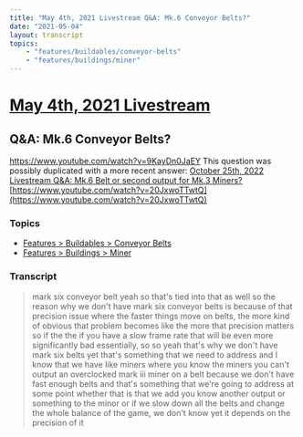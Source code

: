 ```yaml
---
title: "May 4th, 2021 Livestream Q&A: Mk.6 Conveyor Belts?"
date: "2021-05-04"
layout: transcript
topics:
    - "features/buildables/conveyor-belts"
    - "features/buildings/miner"
---
```

# [May 4th, 2021 Livestream](../2021-05-04.md)
## Q&A: Mk.6 Conveyor Belts?
https://www.youtube.com/watch?v=9KayDn0JaEY
This question was possibly duplicated with a more recent answer: [October 25th, 2022 Livestream Q&A: Mk.6 Belt or second output for Mk.3 Miners?](./yt-20JxwoTTwtQ.md) [https://www.youtube.com/watch?v=20JxwoTTwtQ](https://www.youtube.com/watch?v=20JxwoTTwtQ)


### Topics
* [Features > Buildables > Conveyor Belts](../topics/features/buildables/conveyor-belts.md)
* [Features > Buildings > Miner](../topics/features/buildings/miner.md)

### Transcript

> mark six conveyor belt yeah so that's tied into that as well so the reason why we don't have mark six conveyor belts is because of that precision issue where the faster things move on belts, the more kind of obvious that problem becomes like the more that precision matters so if the the if you have a slow frame rate that will be even more significantly bad essentially, so so yeah that's why we don't have mark six belts yet that's something that we need to address and I know that we have like miners where you know the miners you can't output an overclocked mark iii miner on a belt because we don't have fast enough belts and that's something that we're going to address at some point whether that is that we add you know another output or something to the minor or if we slow down all the belts and change the whole balance of the game, we don't know yet it depends on the precision of it
